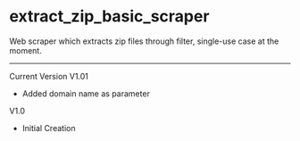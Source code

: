 # extract_zip_basic_scraper
Web scraper which extracts zip files through filter, single-use case at the moment.
***
Current Version V1.01
- Added domain name as parameter

V1.0
- Initial Creation
